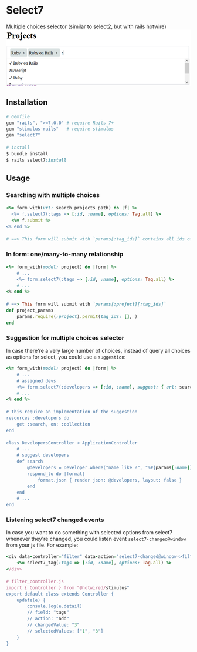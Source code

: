 # Select7
Multiple choices selector (similar to select2, but with rails hotwire)
![search with multiple tag](/search.PNG)

## Installation

```ruby
# Gemfile
gem "rails", ">=7.0.0" # require Rails 7+
gem "stimulus-rails"   # require stimulus
gem "select7"

# install
$ bundle install
$ rails select7:install
```

## Usage

### Searching with multiple choices

```ruby
<%= form_with(url: search_projects_path) do |f| %>
  <%= f.select7(:tags => [:id, :name], options: Tag.all) %>
  <%= f.submit %>
<% end %>

# ==> This form will submit with `params[:tag_ids]` contains all ids of the selected tags
```

### In form: one/many-to-many relationship

```ruby
<%= form_with(model: project) do |form| %>
    # ...
    <%= form.select7(:tags => [:id, :name], options: Tag.all) %>
    # ...
<% end %>

# ==> This form will submit with `params[:project][:tag_ids]`
def project_params
    params.require(:project).permit(tag_ids: [], )
end
```

### Suggestion for multiple choices selector

In case there're a very large number of choices, instead of query all choices as options for select, you could use a `suggestion`:

```ruby
<%= form_with(model: project) do |form| %>
    # ...
    # assigned devs
    <%= form.select7(:developers => [:id, :name], suggest: { url: search_developers_url(page_size: 10), format: :json }) %>
    # ...
<% end %>

# this require an implementation of the suggestion
resources :developers do
    get :search, on: :collection
end

class DevelopersController < ApplicationController
    # ...
    # suggest developers
    def search
        @developers = Developer.where("name like ?", "%#{params[:name]}%").first(params[:page_size].to_i)
        respond_to do |format|
            format.json { render json: @developers, layout: false }
        end
    end
    # ...
end
```

### Listening select7 changed events
In case you want to do something with selected options from select7 whenever they're changed, you could listen event `select7-changed@window` from your js file.
For example:
```ruby
<div data-controller="filter" data-action="select7-changed@window->filter#update">
    <%= select7_tag(:tags => [:id, :name], options: Tag.all) %>
</div>

# filter_controller.js
import { Controller } from "@hotwired/stimulus"
export default class extends Controller {
    update(e) {
        console.log(e.detail)
        // field: "tags"
        // action: "add"
        // changedValue: "3"
        // selectedValues: ["1", "3"]
    }
}
```